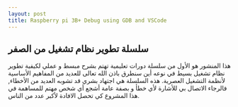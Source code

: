 ```yaml
---
layout: post
title: Raspberry pi 3B+ Debug using GDB and VSCode
---
```


## سلسلة تطوير نظام تشغيل من الصفر
هذا المنشور هو الأول من سلسلة دورات تعليمية تهتم بشرح مبسط و عملي لكيفية تطوير نظام تشغيل بسيط في نوعه أين سنطرق باذن الله تعالى للعديد من المفاهيم الأساسية لأنظمة التشغيل العصرية.
هذه السلسلة هي اجتهاد بشري قد تشوبه العديد من الأخطاء, فالرجاء الاتصال بي للأشارة لأي خطأ و بصفة عامة أشجع أي شخص مهتم للمساهمة في هذا المشروع كي تحصل الافادة لأكبر عدد من الناس.
